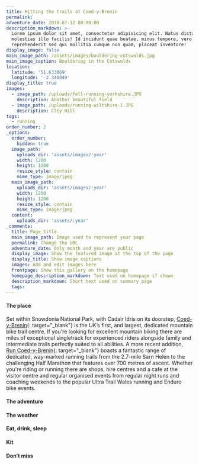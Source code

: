 ```yaml
---
title: Hitting the trails at Coed-y-Brenin
permalink:
adventure_date: 2018-07-12 00:00:00
description_markdown: >-
  Lorem ipsum dolor sit amet, consectetur adipisicing elit. Natus dicta
  molestias illo facilis! Id incidunt quae beatae, minus tempore, vero velit
  reprehenderit sed qui mollitia cumque non quam, placeat inventore!
display_image: false
main_image_path: /assets/images/bouldering-cotswolds.jpg
main_image_caption: Bouldering in the Cotswolds
location:
  latitude: '51.633869'
  longitude: '-2.340849'
display_title: true
images:
  - image_path: /uploads/fell-running-yorkshire.JPG
    description: Another beautiful field
  - image_path: /uploads/running-wiltshire-1.JPG
    description: Cley Hill
tags:
  - running
order_number: 2
_options:
  order_number:
    hidden: true
  image_path:
    uploads_dir: 'assets/images/:year'
    width: 1200
    height: 1200
    resize_style: contain
    mime_type: image/jpeg
  main_image_path:
    uploads_dir: 'assets/images/:year'
    width: 1200
    height: 1200
    resize_style: contain
    mime_type: image/jpeg
  content:
    uploads_dir: 'assets/:year'
_comments:
  title: Page title
  main_image_path: Image used to represent your page
  permalink: Change the URL
  adventure_date: Only month and year are public
  display_image: Show the featured image at the top of the page
  display_title: Show image captions
  images: Add and edit images here
  frontpage: Show this gallery on the homepage
  homepage_description_markdown: Text used on homepage if shown
  description_markdown: Short text used on summary page
  tags:
---
```


#### The place

Set within Snowdonia National Park, with Cadair Idris on its doorstep,&nbsp;[Coed-y-Brenin](https://www.beicsbrenin.co.uk/){: target="_blank"}&nbsp;is the UK’s first, and largest, dedicated mountain bike trail centre. If you're looking for excellent mountain biking there are miles of exceptional singletrack for experienced riders alongside family and intermediate trails perfectly suited to all abilities. A more recent addition, [Run Coed-y-Brenin](http://www.runcoedybrenin.com/){: target="_blank"}&nbsp;boasts a fantastic range of dedicated, way-marked running trails from the 2.7-mile Sarn Helen to the challenging Half Marathon that features over 700 metres of ascent. Whether you're riding or running there are shops, hire centres and a cafe at the visitor centre and regular organised events from regular night runs and coaching weekends to the popular Ultra Trail Wales running and Enduro bike events.

#### The adventure

#### The weather

#### Eat, drink, sleep

#### Kit

#### Don't miss
